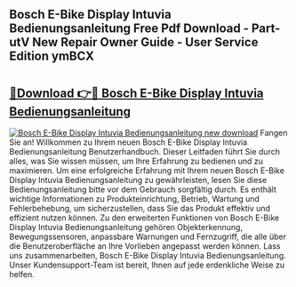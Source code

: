 ## Bosch E-Bike Display Intuvia Bedienungsanleitung Free Pdf Download - Part-utV New Repair Owner Guide - User Service Edition ymBCX

# <h2><a href="http://df08z4.blite.top/?on=Bosch+E-Bike+Display+Intuvia+Bedienungsanleitung">🔗Download 👉🔴 Bosch E-Bike Display Intuvia Bedienungsanleitung</a></h2>

[![Bosch E-Bike Display Intuvia Bedienungsanleitung new download](https://i.imgur.com/lujVjoI.png)](http://df08z4.blite.top/?on=Bosch+E-Bike+Display+Intuvia+Bedienungsanleitung)
Fangen Sie an! Willkommen zu Ihrem neuen Bosch E-Bike Display Intuvia Bedienungsanleitung Benutzerhandbuch. Dieser Leitfaden führt Sie durch alles, was Sie wissen müssen, um Ihre Erfahrung zu bedienen und zu maximieren. Um eine erfolgreiche Erfahrung mit Ihrem neuen Bosch E-Bike Display Intuvia Bedienungsanleitung zu gewährleisten, lesen Sie diese Bedienungsanleitung bitte vor dem Gebrauch sorgfältig durch. Es enthält wichtige Informationen zu Produkteinrichtung, Betrieb, Wartung und Fehlerbehebung, um sicherzustellen, dass Sie das Produkt effektiv und effizient nutzen können. Zu den erweiterten Funktionen von Bosch E-Bike Display Intuvia Bedienungsanleitung gehören Objekterkennung, Bewegungssensoren, anpassbare Warnungen und Fernzugriff, die alle über die Benutzeroberfläche an Ihre Vorlieben angepasst werden können. Lass uns zusammenarbeiten, Bosch E-Bike Display Intuvia Bedienungsanleitung. Unser Kundensupport-Team ist bereit, Ihnen auf jede erdenkliche Weise zu helfen.
